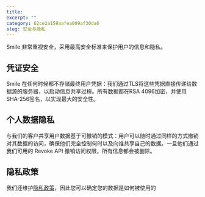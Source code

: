 ```yaml
---
title:  
excerpt: ""  
category: 62ce2a159aafea009af30da6
slug: 安全与隐私
---
```


 Smile 非常重视安全，采用最高安全标准来保护用户的信息和隐私。

## 凭证安全

 Smile 在任何时候都不存储最终用户凭据：我们通过TLS将这些凭据直接传递给数据源的服务器，以启动信息共享过程。所有数据都在RSA 4096加密，并使用SHA-256签名，以实现最大的安全性。

## 个人数据隐私

与我们的客户共享用户数据基于可撤销的模式：用户可以随时通过同样的方式撤销对其数据的访问，确保他们完全控制何时以及向谁共享自己的数据。一旦他们通过我们可用的 Revoke API 撤销访问权限，所有信息都会被删除。


## 隐私政策

我们还维护[隐私政策](https://www.getsmileapi.com/privacy-policy)，因此您可以确定您的数据是如何被使用的